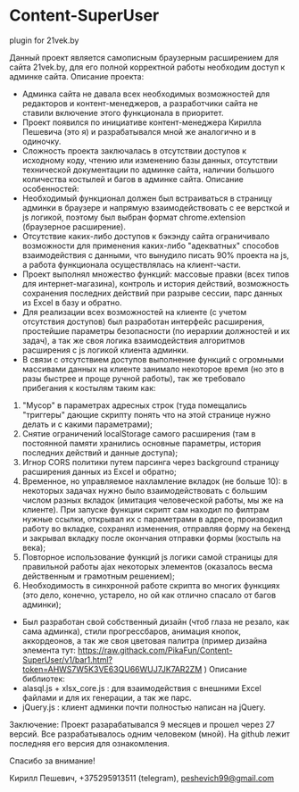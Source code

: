 # Content-SuperUser
plugin for 21vek.by

Данный проект является самописным браузерным расширением для сайта 21vek.by, для его полной корректной работы необходим доступ к админке сайта.
Описание проекта:
- Админка сайта не давала всех необходимых возможностей для редакторов и контент-менеджеров, а разработчики сайта не ставили включение этого функционала в приоритет.
- Проект появился по инициативе контент-менеджера Кирилла Пешевича (это я) и разрабатывался мной же аналогично и в одиночку.
- Сложность проекта заключалась в отсутствии доступов к исходному коду, чтению или изменению базы данных, отсутствии технической документации по админке сайта, наличии большого количества костылей и багов в админке сайта.
Описание особенностей:
- Необходимый функционал должен был встраиваться в страницу админки в браузере и напрямую взаимодействовать с ее версткой и js логикой, поэтому был выбран формат chrome.extension (браузерное расширение).
- Отсутствие каких-либо доступов к бэкэнду сайта ограничивало возможности для применения каких-либо "адекватных" способов взаимодействия с данными, что вынудило писать 90% проекта на js, а работа функционала осуществлялась на клиент-части.
- Проект выполнял множество функций: массовые правки (всех типов для интернет-магазина), контроль и история действий, возможность сохранения последних действий при разрыве сессии, парс данных из Excel в базу и обратно.
- Для реализации всех возможностей на клиенте (с учетом отсутствия доступов) был разработан интерфейс расширения, простейшие параметры безопасности (по иерархии должностей и их задач), а так же своя логика взаимодействия алгоритмов расширения с js логикой клиента админки.
- В связи с отсутствием доступов выполнение функций с огромными массивами данных на клиенте занимало некоторое время (но это в разы быстрее и проще ручной работы), так же требовало прибегания к костылям таким как:
1) "Мусор" в параметрах адресных строк (туда помещались "триггеры" дающие скрипту понять что на этой странице нужно делать и с какими параметрами);
2) Снятие ограничений localStorage самого расширения (там в постоянной памяти хранились основные параметры, история последних действий и данные доступа);
3) Игнор CORS политики путем парсинга через background страницу расширения данных из Excel и обратно;
4) Временное, но управляемое нахламление вкладок (не больше 10): в некоторых задачах нужно было взаимодействовать с большим числом разных вкладок (имитация человеческой работы, мы же на клиенте). При запуске функции скрипт сам находил по филтрам нужные ссылки, открывал их с параметрами в адресе, производил работу во вкладке, сохранял изменения, отправляя форму на бекенд и закрывал вкладку после окончания отправки формы (костыль на века);
5) Повторное использование функций js логики самой страницы для правильной работы ajax некоторых элементов (оказалось весма действенным и грамотным решением);
6) Необходимость в синхронной работе скрипта во многих функциях (это дело, конечно, устарело, но ой как отлично спасало от багов админки);
- Был разработан свой собственный дизайн (чтоб глаза не резало, как сама админка), стили прогрессбаров, анимация кнопок, аккордеонов, а так же своя цветовая палитра (пример дизайна элемента тут: https://raw.githack.com/PikaFun/Content-SuperUser/v1/bar1.html?token=AHWS7W5K3VE63QU66WUJ7JK7AR2ZM )
Описание библиотек:
- alasql.js + xlsx_core.js : для взаимодействия с внешними Excel файлами и для их генерации, а так же парс.
- jQuery.js : клиент админки почти полностью написан на jQuery.

Заключение:
Проект разарабатывался 9 месяцев и прошел через 27 версий. Все разрабатывалось одним человеком (мной). На github лежит последняя его версия для ознакомления.

Спасибо за внимание!

Кирилл Пешевич,
+375295913511 (telegram),
peshevich99@gmail.com
